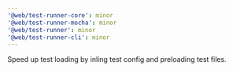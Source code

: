 ```yaml
---
'@web/test-runner-core': minor
'@web/test-runner-mocha': minor
'@web/test-runner': minor
'@web/test-runner-cli': minor
---
```


Speed up test loading by inling test config and preloading test files.
